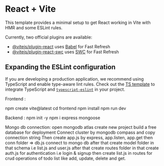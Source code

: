 # React + Vite

This template provides a minimal setup to get React working in Vite with HMR and some ESLint rules.

Currently, two official plugins are available:

- [@vitejs/plugin-react](https://github.com/vitejs/vite-plugin-react/blob/main/packages/plugin-react/README.md) uses [Babel](https://babeljs.io/) for Fast Refresh
- [@vitejs/plugin-react-swc](https://github.com/vitejs/vite-plugin-react-swc) uses [SWC](https://swc.rs/) for Fast Refresh

## Expanding the ESLint configuration

If you are developing a production application, we recommend using TypeScript and enable type-aware lint rules. Check out the [TS template](https://github.com/vitejs/vite/tree/main/packages/create-vite/template-react-ts) to integrate TypeScript and [`typescript-eslint`](https://typescript-eslint.io) in your project.

Frontend :

npm create vite@latest
cd frontend
npm install
npm run dev

Backend :
npm init -y
npm i express mongoose

Mongo db connection:
open mongodb atlas
create new project
build a free database for deployment
Connect cluster by mongodb compass and copy connection string
Then create app.js by express, app.listen, app.get
then conn folder => db.js connect to mongo db
after that create model folder in that schema i.e list.js and user.js
after that create routes folder in that create auth.js for authentication i.e login & signup
then create list.js in routes for crud operations of todo list like add, update, delete and get.